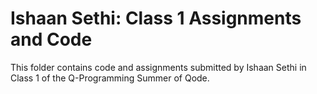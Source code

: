 # Ishaan Sethi: Class 1 Assignments and Code
This folder contains code and assignments submitted by Ishaan Sethi in Class 1 of the Q-Programming Summer of Qode.